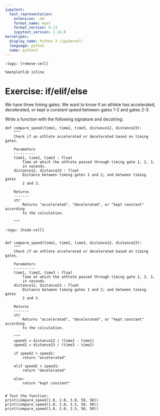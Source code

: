 ```yaml
---
jupytext:
  text_representation:
    extension: .md
    format_name: myst
    format_version: 0.13
    jupytext_version: 1.14.0
kernelspec:
  display_name: Python 3 (ipykernel)
  language: python
  name: python3
---
```


```{code-cell} ipython3
:tags: [remove-cell]

%matplotlib inline
```

# Exercise: if/elif/else

We have three timing gates. We want to know if an athlete has accelerated, decelerated, or kept a constant speed between gates 1-2 and gates 2-3.

Write a function with the following signature and docstring:

```
def compare_speed(time1, time2, time3, distance12, distance23):
    """
    Check if an athlete accelerated or decelerated based on timing gates.

    Parameters
    ----------
    time1, time2, time3 : float
        Time at which the athlete passed through timing gate 1, 2, 3,
        in seconds.
    distance12, distance23 : float
        Distance between timing gates 1 and 2; and between timing gates
        2 and 3.

    Returns
    -------
    str
        Returns "accelerated", "decelerated", or "kept constant" according
        to the calculation.

    """
```


```{code-cell} ipython3
:tags: [hide-cell]


def compare_speed(time1, time2, time3, distance12, distance23):
    """
    Check if an athlete accelerated or decelerated based on timing gates.

    Parameters
    ----------
    time1, time2, time3 : float
        Time at which the athlete passed through timing gate 1, 2, 3,
        in seconds.
    distance12, distance23 : float
        Distance between timing gates 1 and 2; and between timing gates
        2 and 3.

    Returns
    -------
    str
        Returns "accelerated", "decelerated", or "kept constant" according
        to the calculation.

    """
    speed1 = distance12 / (time2 - time1)
    speed2 = distance23 / (time3 - time2)

    if speed2 > speed1:
        return "accelerated"
    
    elif speed2 < speed1:
        return "decelerated"

    else:
        return "kept constant"


# Test the function:
print(compare_speed(1.0, 2.0, 3.0, 50, 50))
print(compare_speed(1.0, 2.0, 3.5, 50, 50))
print(compare_speed(1.0, 2.0, 2.5, 50, 50))

```

